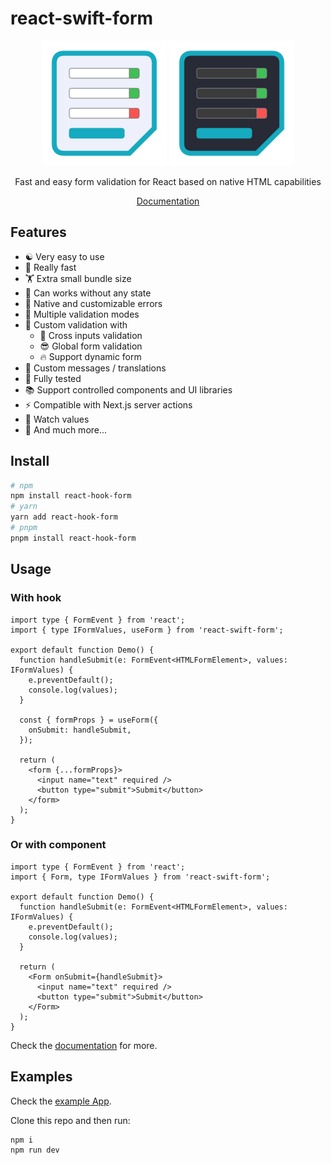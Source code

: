 # react-swift-form

<p align="center">
  <img alt="react-swift-form Logo" src="/doc/static/img/logo.svg#gh-light-mode-only" width="200" />
  <img alt="react-swift-form Logo" src="/doc/static/img/logo-dark.svg#gh-dark-mode-only" width="200" />
</p>
<p align="center">
  Fast and easy form validation for React based on native HTML capabilities
</p>
<p align="center">
  <a href="https://tonai.github.io/react-swift-form/" target="_blank">Documentation</a>
</p>

## Features

- ☯ Very easy to use
- 🚀 Really fast
- 🏋 Extra small bundle size
- 🤯 Can works without any state
- 💅 Native and customizable errors
- 👯 Multiple validation modes
- 📑 Custom validation with
  - 🎉 Cross inputs validation
  - 😎 Global form validation
  - 🔥 Support dynamic form
- 💬 Custom messages / translations
- 💯 Fully tested
- 📚 Support controlled components and UI libraries
- ⚡️ Compatible with Next.js server actions
- 👀 Watch values
- 💪 And much more...

## Install

```bash
# npm
npm install react-hook-form
# yarn
yarn add react-hook-form
# pnpm
pnpm install react-hook-form
```

## Usage

### With hook

```tsx
import type { FormEvent } from 'react';
import { type IFormValues, useForm } from 'react-swift-form';

export default function Demo() {
  function handleSubmit(e: FormEvent<HTMLFormElement>, values: IFormValues) {
    e.preventDefault();
    console.log(values);
  }

  const { formProps } = useForm({
    onSubmit: handleSubmit,
  });

  return (
    <form {...formProps}>
      <input name="text" required />
      <button type="submit">Submit</button>
    </form>
  );
}
```

### Or with component

```tsx
import type { FormEvent } from 'react';
import { Form, type IFormValues } from 'react-swift-form';

export default function Demo() {
  function handleSubmit(e: FormEvent<HTMLFormElement>, values: IFormValues) {
    e.preventDefault();
    console.log(values);
  }

  return (
    <Form onSubmit={handleSubmit}>
      <input name="text" required />
      <button type="submit">Submit</button>
    </Form>
  );
}
```

Check the [documentation](https://tonai.github.io/react-swift-form/) for more.

## Examples

Check the [example App](https://github.com/tonai/react-swift-form/tree/main/example-app).

Clone this repo and then run:

```bash
npm i
npm run dev
```
